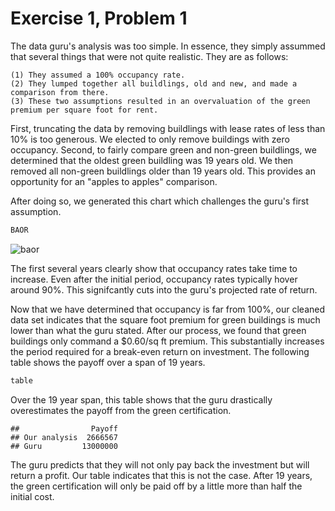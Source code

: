 Exercise 1, Problem 1
================
The data guru's analysis was too simple. In essence, they simply assummed that several things that were not quite realistic. They are as follows:

    (1) They assumed a 100% occupancy rate.
    (2) They lumped together all buildlings, old and new, and made a comparison from there.
    (3) These two assumptions resulted in an overvaluation of the green premium per square foot for rent.

First, truncating the data by removing buildlings with lease rates of less than 10% is too generous. We elected to only remove buildings with zero occupancy. Second, to fairly compare green and non-green buildlings, we determined that the oldest green buildling was 19 years old. We then removed all non-green buildlings older than 19 years old. This provides an opportunity for an "apples to apples" comparison.

After doing so, we generated this chart which challenges the guru's first assumption.

``` r
BAOR
```

![baor](https://user-images.githubusercontent.com/47119252/52553900-c5ef5f00-2daa-11e9-835e-e49cae657023.png)

The first several years clearly show that occupancy rates take time to increase. Even after the initial period, occupancy rates typically hover around 90%. This signifcantly cuts into the guru's projected rate of return.

Now that we have determined that occupancy is far from 100%, our cleaned data set indicates that the square foot premium for green buildings is much lower than what the guru stated. After our process, we found that green buildings only command a $0.60/sq ft premium. This substantially increases the period required for a break-even return on investment. The following table shows the payoff over a span of 19 years.

``` r
table
```
Over the 19 year span, this table shows that the guru drastically overestimates the payoff from the green certification.
    
    ##                Payoff
    ## Our analysis  2666567
    ## Guru         13000000

The guru predicts that they will not only pay back the investment but will return a profit. Our table indicates that this is not the case. After 19 years, the green certification will only be paid off by a little more than half the initial cost. 
